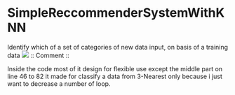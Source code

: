 # SimpleReccommenderSystemWithKNN
Identify which of a set of categories of new data input, on basis of a training data
![](https://i.imgur.com/JlIk0ma.png)
:: Comment ::

Inside the code most of it design for flexible use except the middle part on line 46 to 82 it made for classify a data from 3-Nearest only because i just want to decrease a number of loop.
